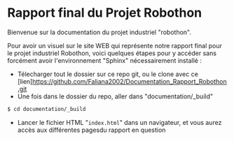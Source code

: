 # Rapport final du Projet Robothon

Bienvenue sur la documentation du projet industriel "robothon".

Pour avoir un visuel sur le site WEB qui représente notre rapport final pour le projet industriel Robothon, voici quelques étapes pour y accéder sans forcément avoir l'environnement "Sphinx" nécessairement installé :

- Télecharger tout le dossier sur ce repo git, ou le clone avec ce [lien]<https://github.com/Faliana2002/Documentation_Rapport_Robothon.git> 
- Une fois dans le dossier du repo, aller dans "documentation/_build"

```bash
$ cd documentation/_build
```

- Lancer le fichier HTML "`index.html`" dans un navigateur, et vous aurez accès aux différentes pagesdu rapport en question